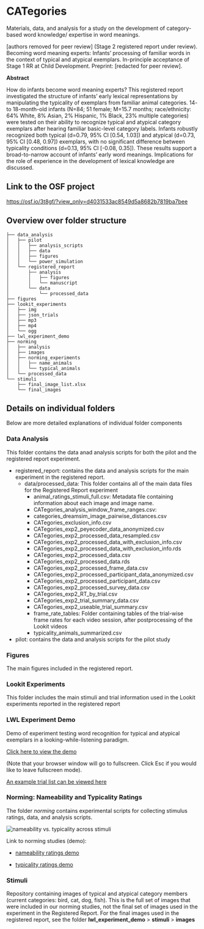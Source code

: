 # CATegories
Materials, data, and analysis for a study on the development of category-based word knowledge/ expertise in word meanings.

[authors removed for peer review] (Stage 2 registered report under review). Becoming word meaning experts: Infants’ processing of familiar words in the context of typical and atypical exemplars. In-principle acceptance of Stage 1 RR at Child Development. Preprint: [redacted for peer review].

**Abstract**

How do infants become word meaning experts? This registered report investigated the structure of infants’ early lexical representations by manipulating the typicality of exemplars from familiar animal categories. 14- to 18-month-old infants (N=84; 51 female; M=15.7 months; race/ethnicity: 64% White, 8% Asian, 2% Hispanic, 1% Black, 23% multiple categories) were tested on their ability to recognize typical and atypical category exemplars after hearing familiar basic-level category labels. Infants robustly recognized both typical (d=0.79, 95% CI [0.54, 1.03]) and atypical (d=0.73, 95% CI [0.48, 0.97]) exemplars, with no significant difference between typicality conditions (d=0.13, 95% CI [-0.08, 0.35]). These results support a broad-to-narrow account of infants’ early word meanings. Implications for the role of experience in the development of lexical knowledge are discussed.

## Link to the OSF project

https://osf.io/3t8gf/?view_only=d4031533ac8549d5a8682b7819ba7bee

## Overview over folder structure

```
├── data_analysis
│   ├── pilot
│   │   ├── analysis_scripts
│   │   ├── data
│   │   ├── figures
│   │   └── power_simulation
│   └── registered_report
│       ├── analysis
│       │   ├── figures
│       │   └── manuscript
│       └── data
│           └── processed_data
├── figures
├── lookit_experiments
│   ├── img
│   ├── json_trials
│   ├── mp3
│   ├── mp4
│   └── ogg
├── lwl_experiment_demo
├── norming
│   ├── analysis
│   ├── images
│   ├── norming_experiments
│   │   ├── name_animals
│   │   └── typical_animals
│   └── processed_data
└── stimuli
    ├── final_image_list.xlsx
    └── final_images
```

## Details on individual folders

Below are more detailed explanations of individual folder components

### Data Analysis

This folder contains the data anad analysis scripts for both the pilot and the registered report experiment.

* registered_report: contains the data and analysis scripts for the main experiment in the registered report.
    * data/processed_data: This folder contains all of the main data files for the Registered Report experiment
      - animal_ratings_stimuli_full.csv: Metadata file containing information about each image and image name.
      - CATegories_analysis_window_frame_ranges.csv:
      - categories_dreamsim_image_pairwise_distances.csv
      - CATegories_exclusion_info.csv
      - CATegories_exp2_peyecoder_data_anonymized.csv
      - CATegories_exp2_processed_data_resampled.csv
      - CATegories_exp2_processed_data_with_exclusion_info.csv
      - CATegories_exp2_processed_data_with_exclusion_info.rds
      - CATegories_exp2_processed_data.csv
      - CATegories_exp2_processed_data.rds
      - CATegories_exp2_processed_frame_data.csv
      - CATegories_exp2_processed_participant_data_anonymized.csv
      - CATegories_exp2_processed_participant_data.csv
      - CATegories_exp2_processed_survey_data.csv
      - CATegories_exp2_RT_by_trial.csv
      - CATegories_exp2_trial_summary_data.csv
      - CATegories_exp2_useable_trial_summary.csv
      - frame_rate_tables: Folder containing tables of the trial-wise frame rates for each video session, after postprocessing of the Lookit videos
      - typicality_animals_summarized.csv
* pilot: contains the data and analysis scripts for the pilot study

  

### Figures

The main figures included in the registered report.

### Lookit Experiments

This folder includes the main stimuli and trial information used in the Lookit experiments reported in the registered report

### LWL Experiment Demo

Demo of experiment testing word recognition for typical and atypical exemplars in a looking-while-listening paradigm.

[Click here to view the demo](https://mzettersten.github.io/lwl_typ_animals/lwl_experiment_demo/index.html) 

(Note that your  browser window will go to fullscreen. Click Esc if you would like to leave fullscreen mode).

[An example trial list can be viewed here](https://docs.google.com/spreadsheets/d/1pub4ZIhPw9XYxMUPjyrj3eIku_YdQ1TYmEu8WPwyiDw/edit?usp=sharing)

### Norming: Nameability and Typicality Ratings

The folder *norming* contains experimental scripts for collecting stimulus ratings, data, and analysis scripts.

![nameability vs. typicality across stimuli](https://github.com/mzettersten/lwl_typ_animals/blob/master/norming/analysis/figures/naming_vs_typicality.jpg)

Link to norming studies (demo):

- [nameability ratings demo](https://mzettersten.github.io/lwl_typ_animals/norming/norming_experiments/name_animals/name_animals.html)

- [typicality ratings demo](https://mzettersten.github.io/lwl_typ_animals/norming/norming_experiments/typical_animals/typical_animals.html)

### Stimuli

Repository containing images of typical and atypical category members (current categories: bird, cat, dog, fish). This is the full set of images that were included in our norming studies, not the final set of images used in the experiment in the Registered Report. For the final images used in the registered report, see the folder **lwl_experiment_demo** > **stimuli** > **images**
